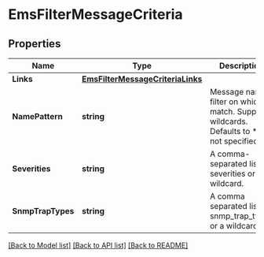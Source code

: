 # EmsFilterMessageCriteria

## Properties

Name | Type | Description | Notes
------------ | ------------- | ------------- | -------------
**Links** | [**EmsFilterMessageCriteriaLinks**](ems_filter_message_criteria__links.md) |  | [optional] 
**NamePattern** | **string** | Message name filter on which to match. Supports wildcards. Defaults to * if not specified. | [optional] 
**Severities** | **string** | A comma-separated list of severities or a wildcard. | [optional] [default to *]
**SnmpTrapTypes** | **string** | A comma separated list of snmp_trap_types or a wildcard. | [optional] [default to *]

[[Back to Model list]](../README.md#documentation-for-models) [[Back to API list]](../README.md#documentation-for-api-endpoints) [[Back to README]](../README.md)


